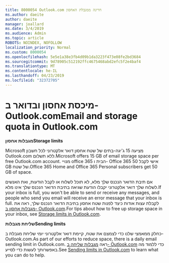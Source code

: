 ```yaml
---
title: 8000054 Outlook.com חריגה ממגבלת האחסון
ms.author: daeite
author: daeite
manager: joallard
ms.date: 3/4/2019
ms.audience: Admin
ms.topic: article
ROBOTS: NOINDEX, NOFOLLOW
localization_priority: Normal
ms.custom: 8000054
ms.openlocfilehash: 5e5e1a38e3fb4d09b1da3223f473e08fe2bd3684
ms.sourcegitcommit: 9d78905c512192ffc4675468abd2efc5f2e4baf4
ms.translationtype: MT
ms.contentlocale: he-IL
ms.lasthandoff: 04/23/2019
ms.locfileid: "32372705"
---
```

# <a name="email-and-storage-quota-in-outlookcom"></a><span data-ttu-id="9ed7e-102">מיכסת אחסון ובדואר ב- Outlook.com</span><span class="sxs-lookup"><span data-stu-id="9ed7e-102">Email and storage quota in Outlook.com</span></span>

<span data-ttu-id="9ed7e-103">**מגבלות אחסון**</span><span class="sxs-lookup"><span data-stu-id="9ed7e-103">**Storage limits**</span></span>

<span data-ttu-id="9ed7e-104">Microsoft מציעה 15 ג'יגה-בתים של שטח אחסון דואר אלקטרוני לכל חשבון Outlook.com ללא תשלום.</span><span class="sxs-lookup"><span data-stu-id="9ed7e-104">Microsoft offers 15 GB of email storage space per free Outlook.com account.</span></span> <span data-ttu-id="9ed7e-105">מנויי office 365 הבית ו- Office 365 אישי לקבל 50 GB של שטח.</span><span class="sxs-lookup"><span data-stu-id="9ed7e-105">Office 365 Home and Office 365 Personal subscribers get 50 GB of space.</span></span>
  
<span data-ttu-id="9ed7e-106">אם תיבת הדואר הנכנס שלך מלא, לא תוכל לשלוח או לקבל הודעות, ואת האנשים לשלוח שלך דואר אלקטרוני יקבלו הודעת שגיאה בתיבת הדואר הנכנס שלך אינו מלא.</span><span class="sxs-lookup"><span data-stu-id="9ed7e-106">If your inbox is full, you won't be able to send or receive any messages, and people who send you email will receive an error message that your inbox is full.</span></span> <span data-ttu-id="9ed7e-107">לקבלת עצות אודות כיצד לפנות שטח אחסון בתיבת הדואר הנכנס שלך, ראה את [מגבלות אחסון ב- Outlook.com](https://go.microsoft.com/fwlink/p/?linkid=2001900&amp;clcid=0x409).</span><span class="sxs-lookup"><span data-stu-id="9ed7e-107">For tips about how to free up storage space in your inbox, see [Storage limits in Outlook.com](https://go.microsoft.com/fwlink/p/?linkid=2001900&amp;clcid=0x409).</span></span>

<span data-ttu-id="9ed7e-108">**שליחת מגבלות**</span><span class="sxs-lookup"><span data-stu-id="9ed7e-108">**Sending limits**</span></span>

<span data-ttu-id="9ed7e-109">כחלק ממאמצי שלנו כדי לצמצם את שטח, קיימת דואר אלקטרוני יומי שליחת מגבלת ב- Outlook.com.</span><span class="sxs-lookup"><span data-stu-id="9ed7e-109">As part of our efforts to reduce space, there is a daily email sending limit in Outlook.com.</span></span> <span data-ttu-id="9ed7e-110">ראה [מגבלות שליחה ב- Outlook.com](https://support.office.com/article/279ee200-594c-40f0-9ec8-bb6af7735c2e) כדי ללמוד מה באפשרותך לעשות כדי לסייע.</span><span class="sxs-lookup"><span data-stu-id="9ed7e-110">See [Sending limits in Outlook.com](https://support.office.com/article/279ee200-594c-40f0-9ec8-bb6af7735c2e) to learn what you can do to help.</span></span>